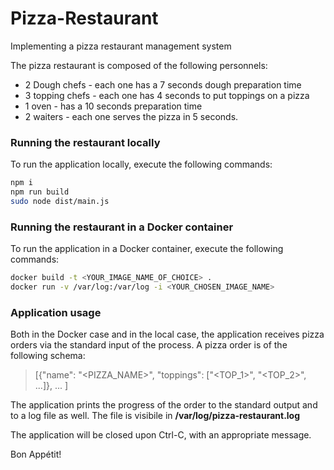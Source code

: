 # Pizza-Restaurant
Implementing a pizza restaurant management system

The pizza restaurant is composed of the following personnels:
- 2 Dough chefs - each one has a 7 seconds dough preparation time
- 3 topping chefs - each one has 4 seconds to put toppings on a pizza
- 1 oven - has a 10 seconds preparation time
- 2 waiters - each one serves the pizza in 5 seconds.

### Running the restaurant locally

To run the application locally, execute the following commands:
```sh
npm i
npm run build
sudo node dist/main.js
```
### Running the restaurant in a Docker container

To run the application in a Docker container, execute the following commands:
```sh
docker build -t <YOUR_IMAGE_NAME_OF_CHOICE> .
docker run -v /var/log:/var/log -i <YOUR_CHOSEN_IMAGE_NAME>
```

### Application usage

Both in the Docker case and in the local case, the application receives pizza orders via the standard input of the process.
A pizza order is of the following schema:
> [{"name": "<PIZZA_NAME>", "toppings": ["<TOP_1>", "<TOP_2>", ...]}, ... ]

The application prints the progress of the order to the standard output and to a log file as well.
The file is visibile in <strong>/var/log/pizza-restaurant.log</strong>

The application will be closed upon Ctrl-C, with an appropriate message.

Bon Appétit!
